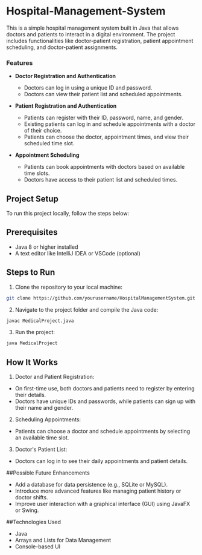 # Hospital-Management-System
This is a simple hospital management system built in Java that allows doctors and patients to interact in a digital environment. The project includes functionalities like doctor-patient registration, patient appointment scheduling, and doctor-patient assignments.

### Features

- **Doctor Registration and Authentication**
  - Doctors can log in using a unique ID and password.
  - Doctors can view their patient list and scheduled appointments.
  
- **Patient Registration and Authentication**
  - Patients can register with their ID, password, name, and gender.
  - Existing patients can log in and schedule appointments with a doctor of their choice.
  - Patients can choose the doctor, appointment times, and view their scheduled time slot.

- **Appointment Scheduling**
  - Patients can book appointments with doctors based on available time slots.
  - Doctors have access to their patient list and scheduled times.

## Project Setup

To run this project locally, follow the steps below:

## Prerequisites
- Java 8 or higher installed
- A text editor like IntelliJ IDEA or VSCode (optional)
  
## Steps to Run

1. Clone the repository to your local machine:

```bash
git clone https://github.com/yourusername/HospitalManagementSystem.git
```
2. Navigate to the project folder and compile the Java code:
```bash
javac MedicalProject.java
```
3. Run the project:
```bash
java MedicalProject
```
## How It Works
1. Doctor and Patient Registration:
  - On first-time use, both doctors and patients need to register by entering their details.
  - Doctors have unique IDs and passwords, while patients can sign up with their name and gender.
    
2. Scheduling Appointments:
  - Patients can choose a doctor and schedule appointments by selecting an available time slot.

3. Doctor's Patient List:
  - Doctors can log in to see their daily appointments and patient details.

##Possible Future Enhancements
  - Add a database for data persistence (e.g., SQLite or MySQL).
  - Introduce more advanced features like managing patient history or doctor shifts.
  - Improve user interaction with a graphical interface (GUI) using JavaFX or Swing.
    
##Technologies Used
  - Java
  - Arrays and Lists for Data Management
  - Console-based UI

